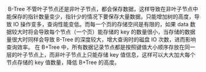 ​ B-Tree 不管叶子节点还是非叶子节点，都会保存数据，这样导致在非叶子节点中能保存的指针数量变少，指针少的情况下要保存大量数据，只能增加树的高度，导致 IO 操作变多，查询性能变低。而每一个页的存储空间是有限的，如果 data 数据较大时将会导致每个节点（一个页）能存储的 key 的数量很小，当存储的数据量很大时同样会导致 B-Tree 的深度较大，增大查询时的磁盘 IO 次数，进而影响查询效率。
在 B+Tree 中，所有数据记录节点都是按照键值大小顺序存放在同一层的叶子节点上，而非叶子节点上只能存储 key 值信息，这样可以大大加大每个节点存储的 key 值数量，降低 B+Tree 的高度。